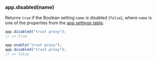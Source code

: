 <h3 id='app.disabled'>app.disabled(name)</h3>

Returns `true` if the Boolean setting `name` is disabled (`false`), where `name` is one of the properties from
the [app settings table](#app.settings.table).

```js
app.disabled("trust proxy");
// => true

app.enable("trust proxy");
app.disabled("trust proxy");
// => false
```
